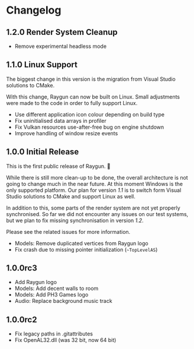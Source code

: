# Changelog

## 1.2.0 Render System Cleanup

- Remove experimental headless mode

## 1.1.0 Linux Support

The biggest change in this version is the migration from Visual Studio solutions to CMake.

With this change, Raygun can now be built on Linux.
Small adjustments were made to the code in order to fully support Linux.

- Use different application icon colour depending on build type
- Fix uninitialised data arrays in profiler
- Fix Vulkan resources use-after-free bug on engine shutdown
- Improve handling of window resize events

## 1.0.0 Initial Release

This is the first public release of Raygun. 🎉

While there is still more clean-up to be done, the overall architecture is not going to change much in the near future.
At this moment Windows is the only supported platform.
Our plan for version *1.1* is to switch form Visual Studio solutions to CMake and support Linux as well.

In addition to this, some parts of the render system are not yet properly synchronised.
So far we did not encounter any issues on our test systems, but we plan to fix missing synchronisation in version *1.2*.

Please see the related issues for more information.

- Models: Remove duplicated vertices from Raygun logo
- Fix crash due to missing pointer initialization (`~TopLevelAS`)

## 1.0.0rc3

- Add Raygun logo
- Models: Add decent walls to room
- Models: Add PH3 Games logo
- Audio: Replace background music track

## 1.0.0rc2

- Fix legacy paths in .gitattributes
- Fix OpenAL32.dll (was 32 bit, now 64 bit)
